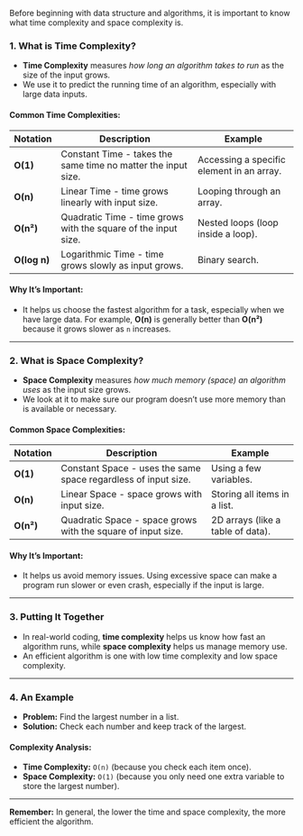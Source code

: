 Before beginning with data structure and algorithms, it is important to know what time complexity and space complexity is.

### 1. **What is Time Complexity?**

   - **Time Complexity** measures *how long an algorithm takes to run* as the size of the input grows.
   - We use it to predict the running time of an algorithm, especially with large data inputs.

#### Common Time Complexities:

| Notation   | Description                               | Example                     |
|------------|-------------------------------------------|-----------------------------|
| **O(1)**   | Constant Time - takes the same time no matter the input size. | Accessing a specific element in an array. |
| **O(n)**   | Linear Time - time grows linearly with input size. | Looping through an array. |
| **O(n²)**  | Quadratic Time - time grows with the square of the input size. | Nested loops (loop inside a loop). |
| **O(log n)** | Logarithmic Time - time grows slowly as input grows. | Binary search. |

#### Why It’s Important:
   - It helps us choose the fastest algorithm for a task, especially when we have large data. For example, **O(n)** is generally better than **O(n²)** because it grows slower as `n` increases.

---

### 2. **What is Space Complexity?**

   - **Space Complexity** measures *how much memory (space) an algorithm uses* as the input size grows.
   - We look at it to make sure our program doesn’t use more memory than is available or necessary.

#### Common Space Complexities:

| Notation   | Description                               | Example                     |
|------------|-------------------------------------------|-----------------------------|
| **O(1)**   | Constant Space - uses the same space regardless of input size. | Using a few variables. |
| **O(n)**   | Linear Space - space grows with input size. | Storing all items in a list. |
| **O(n²)**  | Quadratic Space - space grows with the square of input size. | 2D arrays (like a table of data). |

#### Why It’s Important:
   - It helps us avoid memory issues. Using excessive space can make a program run slower or even crash, especially if the input is large.

---

### 3. **Putting It Together**

   - In real-world coding, **time complexity** helps us know how fast an algorithm runs, while **space complexity** helps us manage memory use.
   - An efficient algorithm is one with low time complexity and low space complexity.

---

### 4. **An Example**

   - **Problem:** Find the largest number in a list.
   - **Solution:** Check each number and keep track of the largest.

#### Complexity Analysis:
   - **Time Complexity:** `O(n)` (because you check each item once).
   - **Space Complexity:** `O(1)` (because you only need one extra variable to store the largest number).

---

**Remember:** In general, the lower the time and space complexity, the more efficient the algorithm.